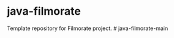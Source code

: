 # java-filmorate
Template repository for Filmorate project.
#   j a v a - f i l m o r a t e - m a i n  
 
